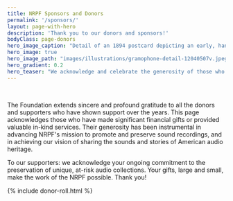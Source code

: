 ```yaml
---
title: NRPF Sponsors and Donors
permalink: '/sponsors/'
layout: page-with-hero
description: 'Thank you to our donors and sponsors!'
bodyClass: page-donors
hero_image_caption: "Detail of an 1894 postcard depicting an early, hand-cranked gramophone. The postcard was made by Paul Tralles in Washington, D.C. The original is held by the Library of Congress and identified by the call number RPA 00847. Credit: Library of Congress, Motion Picture, Broadcasting and Recorded Sound Division."
hero_image: true
hero_image_path: "images/illustrations/gramophone-detail-12040507v.jpeg"
hero_gradient: 0.2
hero_teaser: "We acknowledge and celebrate the generosity of those who have supported the NRPF. Thank you!"
---
```


&nbsp;

The Foundation extends sincere and profound gratitude to all the donors and supporters
who have shown support over the years.
This page acknowledges those who have made significant financial gifts
or provided valuable in-kind services.
Their generosity has been instrumental in advancing NRPF's mission to promote and
preserve sound recordings, and in achieving our vision of
sharing the sounds and stories of American audio heritage.

To our supporters: we acknowledge your ongoing commitment
to the preservation of unique, at-risk audio collections.
Your gifts, large and small, make the work of the NRPF possible.
Thank you!

{% include donor-roll.html %}
